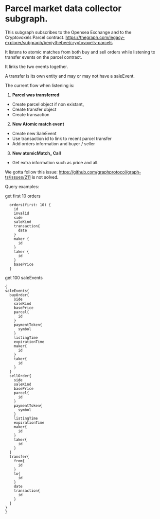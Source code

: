 # Parcel market data collector subgraph.

This subgraph subscribes to the Opensea Exchange and to the Cryptovoxels Parcel contract.
https://thegraph.com/legacy-explorer/subgraph/benjythebee/cryptovoxels-parcels

It listens to atomic matches from both buy and sell orders while listening to transfer events on the parcel contract.

It links the two events together.

A transfer is its own entity and may or may not have a saleEvent.

The current flow when listening is:

1. **Parcel was transferred**
- Create parcel object if non existant,
- Create transfer object
- Create transaction
2. **New Atomic match event**
- Create new SaleEvent
- Use transaction id to link to recent parcel transfer
- Add orders information and buyer / seller
3. **New atomicMatch_ Call**
- Get extra information such as price and all.


We gotta follow this issue: https://github.com/graphprotocol/graph-ts/issues/211 is not solved.

Query examples:

get first 10 orders
```
  orders(first: 10) {
    id
    invalid
    side
    saleKind
    transaction{
      date
    }
    maker {
      id
    }
    taker {
      id
    }
    basePrice
  }
  ```

get 100 saleEvents
```
{
saleEvents{
  buyOrder{
    side
    saleKind
    basePrice
    parcel{
      id
    }
    paymentToken{
      symbol
    }
    listingTime
    expirationTime
    maker{
      id
    }
    taker{
      id
    }
  }
  sellOrder{
    side
    saleKind
    basePrice
    parcel{
      id
    }
    paymentToken{
      symbol
    }
    listingTime
    expirationTime
    maker{
      id
    }
    taker{
      id
    }
  }
  transfer{
    from{
      id
    }
    to{
      id
    }
    date
    transaction{
      id
    }
  }
}
}

  ```